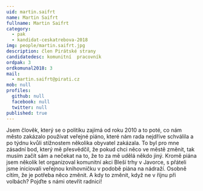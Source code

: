 ```yaml
---
uid: martin.saifrt
name: Martin Saifrt
fullname: Martin Saifrt
category:
  - pak
  - kandidat-ceskatrebova-2018
img: people/martin.saifrt.jpg
description: člen Pirátské strany
candidatedesc: komunitní  pracovník
ordpak: 3
ordkomunal2018: 3
mail:
  - martin.saifrt@pirati.cz
mob: null
profiles:
  github: null
  facebook: null
  twitter: null
published: true
---
```

Jsem člověk, který se o politiku zajímá od roku 2010 a to poté, co nám město zakázalo používat veřejné piáno, které nám rada nejdříve schválila a po týdnu kvůli stížnostem několika obyvatel zakázala. To byl pro mne zásadní bod, který mě přesvědčil, že pokud chci něco ve městě změnit, tak musím začít sám a nečekat na to, že to za mě udělá někdo jiný. Kromě piána jsem několik let organizoval komunitní akci Bleší trhy v Javorce, s přáteli jsme iniciovali veřejnou knihovničku v podobě piána na nádraží. Osobně cítím, že je potřeba něco změnit. A kdy to změnit, když ne v říjnu při volbách? Pojďte s námi otevřít radnici!
